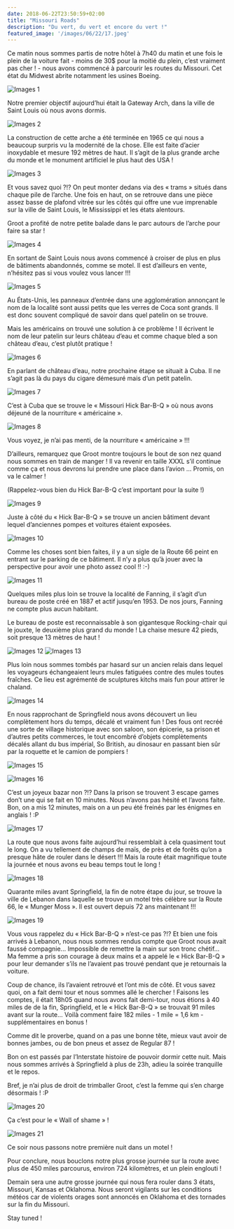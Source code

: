 ```yaml
---
date: 2018-06-22T23:50:59+02:00
title: "Missouri Roads"
description: "Du vert, du vert et encore du vert !"
featured_image: '/images/06/22/17.jpeg'
---
```


Ce matin nous sommes partis de notre hôtel à 7h40 du matin et une fois le plein de la voiture fait - moins de 30$ pour la moitié du plein, c’est vraiment pas cher ! - nous avons commencé à parcourir les routes du Missouri. Cet état du Midwest abrite notamment les usines Boeing.


![Images 1](/images/06/22/1.jpeg)

 Notre premier objectif aujourd’hui était la Gateway Arch, dans la ville de Saint Louis où nous avons dormis.

![Images 2](/images/06/22/2.jpeg)

 La construction de cette arche a été terminée en 1965 ce qui nous a beaucoup surpris vu la modernité de la chose. Elle est faite d’acier inoxydable et mesure 192 mètres de haut. Il s’agit de la plus grande arche du monde et le monument artificiel le plus haut des USA !

![Images 3](/images/06/22/3.jpeg)

Et vous savez quoi ?!? On peut monter dedans via des « trams » situés dans chaque pile de l’arche. Une fois en haut, on se retrouve dans une pièce assez basse de plafond vitrée sur les côtés qui offre une vue imprenable sur la ville de Saint Louis, le Mississippi et les états alentours.

Groot a profité de notre petite balade dans le parc autours de l’arche pour faire sa star !

![Images 4](/images/06/22/4.jpeg)

En sortant de Saint Louis nous avons commencé à croiser de plus en plus de bâtiments abandonnés, comme se motel. Il est d’ailleurs en vente, n’hésitez pas si vous voulez vous lancer !!!

![Images 5](/images/06/22/5.jpeg)

Au États-Unis, les panneaux d’entrée dans une agglomération annonçant le nom de la localité sont aussi petits que les verres de Coca sont grands. Il est donc souvent compliqué de savoir dans quel patelin on se trouve.

Mais les américains on trouvé une solution à ce problème ! Il écrivent le nom de leur patelin sur leurs château d’eau et comme chaque bled a son château d’eau, c’est plutôt pratique !

![Images 6](/images/06/22/6.jpeg)

En parlant de château d’eau, notre prochaine étape se situait à Cuba. Il ne s’agit pas là du pays du cigare démesuré mais d’un petit patelin.

![Images 7](/images/06/22/7.jpeg)

C’est à Cuba que se trouve le « Missouri Hick Bar-B-Q » où nous avons déjeuné de la nourriture « américaine ».

![Images 8](/images/06/22/8.jpeg)

Vous voyez, je n’ai pas menti, de la nourriture « américaine » !!!

D’ailleurs, remarquez que Groot montre toujours le bout de son nez quand nous sommes en train de manger ! Il va revenir en taille XXXL s’il continue comme ça et nous devrons lui prendre une place dans l’avion ... Promis, on va le calmer !

(Rappelez-vous bien du Hick Bar-B-Q c’est important pour la suite !)

![Images 9](/images/06/22/9.jpeg)

Juste à côté du « Hick Bar-B-Q » se trouve un ancien bâtiment devant lequel d’anciennes pompes et voitures étaient exposées. 

![Images 10](/images/06/22/10.jpeg)

Comme les choses sont bien faites, il y a un sigle de la Route 66 peint en entrant sur le parking de ce bâtiment. Il n’y a plus qu’à jouer avec la perspective pour avoir une photo assez cool !! :-)

![Images 11](/images/06/22/11.jpeg)

Quelques miles plus loin se trouve la localité de Fanning, il s’agit d’un bureau de poste créé en 1887 et actif jusqu’en 1953. De nos jours, Fanning ne compte plus aucun habitant.

Le bureau de poste est reconnaissable à son gigantesque Rocking-chair qui le jouxte, le deuxième plus grand du monde ! La chaise mesure 42 pieds, soit presque 13 mètres de haut !

![Images 12](/images/06/22/12.jpeg)
![Images 13](/images/06/22/13.jpeg)

Plus loin nous sommes tombés par hasard sur un ancien relais dans lequel les voyageurs échangeaient leurs mules fatiguées contre des mules toutes fraîches. Ce lieu est agrémenté de sculptures kitchs mais fun pour attirer le chaland. 

![Images 14](/images/06/22/14.jpeg)

En nous rapprochant de Springfield nous avons découvert un lieu complètement hors du temps, décalé et vraiment fun ! Des fous ont recréé une sorte de village historique avec son saloon, son épicerie, sa prison et d’autres petits commerces, le tout encombré d’objets complètements décalés allant du bus impérial, So British, au dinosaur en passant bien sûr par la roquette et le camion de pompiers !

![Images 15](/images/06/22/15.jpeg)

  

![Images 16](/images/06/22/16.jpeg)

C’est un joyeux bazar non ?!? Dans la prison se trouvent 3 escape games don’t une qui se fait en 10 minutes. Nous n’avons pas hésité et l’avons faite. Bon, on a mis 12 minutes, mais on a un peu été freinés par les énigmes en anglais ! :P

![Images 17](/images/06/22/17.jpeg)

La route que nous avons faite aujourd’hui ressemblait à cela quasiment tout le long. On a vu tellement de champs de maïs, de près et de forêts qu’on a presque hâte de rouler dans le désert !!! Mais la route était magnifique toute la journée et nous avons eu beau temps tout le long !

![Images 18](/images/06/22/18.jpeg)

Quarante miles avant Springfield, la fin de notre étape du jour, se trouve la ville de Lebanon dans laquelle se trouve un motel très célèbre sur la Route 66, le « Munger Moss ». Il est ouvert depuis 72 ans maintenant !!!

![Images 19](/images/06/22/19.jpeg)

Vous vous rappelez du « Hick Bar-B-Q » n’est-ce pas ?!? Et bien une fois arrivés à Lebanon, nous nous sommes rendus compte que Groot nous avait faussé compagnie... Impossible de remettre la main sur son tronc chétif... Ma femme a pris son courage à deux mains et a appelé le « Hick Bar-B-Q » pour leur demander s’ils ne l’avaient pas trouvé pendant que je retournais la voiture. 

Coup de chance, ils l’avaient retrouvé et l’ont mis de côté. Et vous savez quoi, on a fait demi tour et nous sommes allé le chercher ! Faisons les comptes, il était 18h05 quand nous avons fait demi-tour, nous étions à 40 miles de de la fin, Springfield, et le « Hick Bar-B-Q » se trouvait 91 miles avant sur la route... Voilà comment faire 182 miles - 1 mile = 1,6 km - supplémentaires en bonus !

Comme dit le proverbe, quand on a pas une bonne tête, mieux vaut avoir de bonnes jambes, ou de bon pneus et assez de Regular 87 !

Bon on est passés par l’Interstate histoire de pouvoir dormir cette nuit. Mais nous sommes arrivés à Springfield à plus de 23h, adieu la soirée tranquille et le repos. 

Bref, je n’ai plus de droit de trimballer Groot, c’est la femme qui s’en charge désormais ! :P

![Images 20](/images/06/22/20.jpeg)

Ça c’est pour le « Wall of shame » !


![Images 21](/images/06/22/21.jpeg)

Ce soir nous passons notre première nuit dans un motel !

Pour conclure, nous bouclons notre plus grosse journée sur la route avec plus de 450 miles parcourus, environ 724 kilomètres, et un plein englouti !

Demain sera une autre grosse journée qui nous fera rouler dans 3 états, Missouri, Kansas et Oklahoma. Nous seront vigilants sur les conditions météos car de violents orages sont annoncés en Oklahoma et des tornades sur la fin du Missouri. 


Stay tuned !